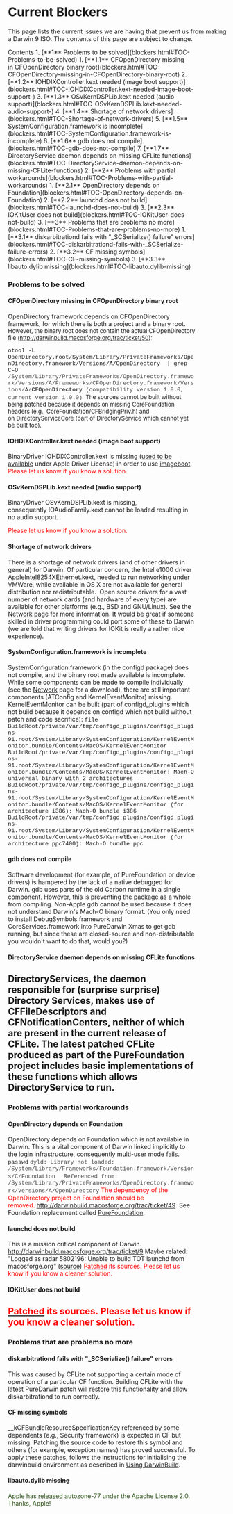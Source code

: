 Current Blockers
================
This page lists the current issues we are having that prevent us from making a Darwin 9 ISO. The contents of this page are subject to change.
<div class="sites-embed-align-left-wrapping-off">
<div class="sites-embed-border-off sites-embed" style="width:432px;">
<div class="sites-embed-content sites-embed-type-toc">
<div class="goog-toc sites-embed-toc-maxdepth-6">
Contents
1.  [**1** Problems to be solved](blockers.html#TOC-Problems-to-be-solved)
    1.  [**1.1** CFOpenDirectory missing in CFOpenDirectory binary root](blockers.html#TOC-CFOpenDirectory-missing-in-CFOpenDirectory-binary-root)
    2.  [**1.2** IOHDIXController.kext needed (image boot support)](blockers.html#TOC-IOHDIXController.kext-needed-image-boot-support-)
    3.  [**1.3** OSvKernDSPLib.kext needed (audio support)](blockers.html#TOC-OSvKernDSPLib.kext-needed-audio-support-)
    4.  [**1.4** Shortage of network drivers](blockers.html#TOC-Shortage-of-network-drivers)
    5.  [**1.5** SystemConfiguration.framework is incomplete](blockers.html#TOC-SystemConfiguration.framework-is-incomplete)
    6.  [**1.6** gdb does not compile](blockers.html#TOC-gdb-does-not-compile)
    7.  [**1.7** DirectoryService daemon depends on missing CFLite functions](blockers.html#TOC-DirectoryService-daemon-depends-on-missing-CFLite-functions)
2.  [**2** Problems with partial workarounds](blockers.html#TOC-Problems-with-partial-workarounds)
    1.  [**2.1** OpenDirectory depends on Foundation](blockers.html#TOC-OpenDirectory-depends-on-Foundation)
    2.  [**2.2** launchd does not build](blockers.html#TOC-launchd-does-not-build)
    3.  [**2.3** IOKitUser does not build](blockers.html#TOC-IOKitUser-does-not-build)
3.  [**3** Problems that are problems no more](blockers.html#TOC-Problems-that-are-problems-no-more)
    1.  [**3.1** diskarbitrationd fails with "_SCSerialize() failure" errors](blockers.html#TOC-diskarbitrationd-fails-with-_SCSerialize-failure-errors)
    2.  [**3.2** CF missing symbols](blockers.html#TOC-CF-missing-symbols)
    3.  [**3.3** libauto.dylib missing](blockers.html#TOC-libauto.dylib-missing)

### Problems to be solved
#### CFOpenDirectory missing in CFOpenDirectory binary root
OpenDirectory framework depends on CFOpenDirectory framework, for which there is both a project and a binary root.
<span style="font-size:small">However, the binary root does not contain the actual CFOpenDirectory file (</span>[<span style="font-size:small">http://darwinbuild.macosforge.org/trac/ticket/50</span>](http://darwinbuild.macosforge.org/trac/ticket/50)<span style="font-size:small">):</span>

<span style="font-family:courier new,monospace"><span style="font-size:small">otool -L OpenDirectory.root/System/Library/PrivateFrameworks/OpenDirectory.framework/Versions/A/OpenDirectory  | grep CFO</span></span>
<span style="white-space:pre"><span style="font-family:courier new,monospace"><span style="color:rgb(68,68,68)"><span style="font-size:small"> </span></span></span></span><span style="font-family:courier new,monospace"><span style="color:rgb(68,68,68)"><span style="font-size:small">/System/Library/PrivateFrameworks/OpenDirectory.framework/Versions/A/Frameworks/CFOpenDirectory.framework/Versions/A/</span></span><span style="font-weight:bold"><span style="color:rgb(68,68,68)"><span style="font-size:small">CFOpenDirectory</span></span></span><span style="color:rgb(68,68,68)"><span style="font-size:small"> (compatibility version 1.0.0, current version 1.0.0)</span><span style="color:rgb(0,0,0);font-family:Arial"><span style="font-size:small"> </span></span></span></span>
<span style="font-size:small">The sources cannot be built without being patched because it depends on missing CoreFoundation headers (e.g., CoreFoundation/CFBridgingPriv.h) and on DirectoryServiceCore (part of DirectoryService which cannot yet be built too).</span>

#### IOHDIXController.kext needed (image boot support)
BinaryDriver IOHDIXController.kext is missing ([used to be available](legal/binarydrivers.html) under Apple Driver License) in order to use [imageboot](developers/live-cd.html#TOC-Alternative-2:-Using-imageboot).
<span style="color:rgb(255,0,0)">Please let us know if you know a solution.</span>
#### OSvKernDSPLib.kext needed (audio support)
BinaryDriver OSvKernDSPLib.kext is missing, consequently IOAudioFamily.kext cannot be loaded resulting in no audio support.

<span style="color:rgb(255,0,0)">Please let us know if you know a solution.</span>
#### Shortage of network drivers
There is a shortage of network drivers (and of other drivers in general) for Darwin.
Of particular concern, the Intel e1000 driver AppleIntel8254XEthernet.kext, needed to run networking under VMWare, while available in OS X are not available for general distribution nor redistributable. 
Open source drivers for a vast number of network cards (and hardware of every type) are available for other platforms (e.g., BSD and GNU/Linux). See the [Network](developers/network.html) page for more information.
It would be great if someone skilled in driver programming could port some of these to Darwin (we are told that writing drivers for IOKit is really a rather nice experience).
#### SystemConfiguration.framework is incomplete
SystemConfiguration.framework (in the configd package) does not compile, and the binary root made available is incomplete. While some components can be made to compile individually (see the [Network](developers/network.html) page for a download), there are still important components (ATConfig and KernelEventMonitor) missing.
KernelEventMonitor can be built (part of configd_plugins which not build because it depends on configd which not build without patch and code sacrifice):
<span style="font-family:courier new,monospace;font-size:small">file BuildRoot/private/var/tmp/configd_plugins/configd_plugins-91.root/System/Library/SystemConfiguration/KernelEventMonitor.bundle/Contents/MacOS/KernelEventMonitor
BuildRoot/private/var/tmp/configd_plugins/configd_plugins-91.root/System/Library/SystemConfiguration/KernelEventMonitor.bundle/Contents/MacOS/KernelEventMonitor: Mach-O universal binary with 2 architectures
BuildRoot/private/var/tmp/configd_plugins/configd_plugins-91.root/System/Library/SystemConfiguration/KernelEventMonitor.bundle/Contents/MacOS/KernelEventMonitor (for architecture i386): Mach-O bundle i386
BuildRoot/private/var/tmp/configd_plugins/configd_plugins-91.root/System/Library/SystemConfiguration/KernelEventMonitor.bundle/Contents/MacOS/KernelEventMonitor (for architecture ppc7400): Mach-O bundle ppc</span>
#### gdb does not compile
Software development (for example, of PureFoundation or device drivers) is hampered by the lack of a native debugged for Darwin. gdb uses parts of the old Carbon runtime in a single component. However, this is preventing the package as a whole from compiling. Non-Apple gdb cannot be used because it does not understand Darwin's Mach-O binary format. (You only need to install DebugSymbols.framework and CoreServices.framework into PureDarwin Xmas to get gdb running, but since these are closed-source and non-distributable you wouldn't want to do that, would you?)
#### DirectoryService daemon depends on missing CFLite functions
DirectoryServices, the daemon responsible for (surprise surprise) Directory Services, makes use of CFFileDescriptors and CFNotificationCenters, neither of which are present in the current release of CFLite. The latest patched CFLite produced as part of the PureFoundation project includes basic implementations of these functions which allows DirectoryService to run. 
------------------------------------------------------------------------

### Problems with partial workarounds
#### OpenDirectory depends on Foundation
OpenDirectory depends on Foundation which is not available in Darwin.
This is a vital component of Darwin linked implicitly to the login infrastructure, consequently multi-user mode fails.
<span style="font-family:courier new,monospace"><span style="font-size:small">passwd</span></span>
<span style="font-family:courier new,monospace"><span style="font-size:small"><span style="color:rgb(68,68,68)">dyld: Library not loaded: /System/Library/Frameworks/Foundation.framework/Versions/C/Foundation</span></span></span>
<span style="font-family:courier new,monospace"><span style="font-size:small"><span style="color:rgb(68,68,68)">  Referenced from: /System/Library/PrivateFrameworks/OpenDirectory.framework/Versions/A/OpenDirectory</span></span></span>
<span style="color:rgb(255,0,0)">The dependency of the OpenDirectory project on Foundation should be removed. <span style="color:rgb(0,0,0)"><http://darwinbuild.macosforge.org/trac/ticket/49> </span></span>
See Foundation replacement called [PureFoundation](news/purefoundation.html).
#### launchd does not build
This is a mission critical component of Darwin.
<http://darwinbuild.macosforge.org/trac/ticket/9>
Maybe related: "Logged as radar 5802196: Unable to build TOT launchd from macosforge.org" ([source](http://www.nabble.com/launchd-(257)-not-building-td16087000.html))
<span>[<span style="color:rgb(255,0,0)">Patched</span>](news/purity-patches.html)<span style="color:rgb(255,0,0)"> its</span></span><span style="color:rgb(255,0,0)"> sources. Please let us know if you know a cleaner solution.</span>
#### IOKitUser does not build
<span>[<span style="color:rgb(255,0,0)">Patched</span>](news/purity-patches.html)</span><span style="color:rgb(255,0,0)"> its sources. Please let us know if you know a cleaner solution.</span>
------------------------------------------------------------------------

### Problems that are problems no more
#### diskarbitrationd fails with "_SCSerialize() failure" errors
This was caused by CFLite not supporting a certain mode of operation of a particular CF function. Building CFLite with the latest PureDarwin patch will restore this functionality and allow diskarbitrationd to run correctly.
#### CF missing symbols
<span style="font-style:italic">_</span><span>_kCFBundleResourceSpecificationKey</span> referenced by some dependents (e.g., Security framework) is expected in CF but missing. Patching the source code to restore this symbol and others (for example, exception names) has proved successful. To apply these patches, follows the instructions for initialising the darwinbuild environment as described in [Using DarwinBuild](developers/darwinbuild.html).
#### libauto.dylib <span style="text-decoration:line-through">missing</span>
<span style="color:rgb(39,78,19)">Apple has </span>[<span style="color:rgb(39,78,19)">released</span>](news/autozone.html)<span style="color:rgb(39,78,19)"> autozone-77 under the Apache License 2.0. Thanks, Apple!</span>

